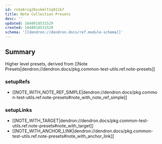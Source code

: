 ```yaml
---
id: ro5e6rzg20xskmlfzq92zb7
title: Note Collection Presets
desc: ''
updated: 1648918531529
created: 1648918531529
schema: '[[dendron://dendron.docs/ref.module-schema]]'
---
```


## Summary

Higher level presets, derived from [[Note Presets|dendron://dendron.docs/pkg.common-test-utils.ref.note-presets]]

### setupRefs

- [[NOTE_WITH_NOTE_REF_SIMPLE|dendron://dendron.docs/pkg.common-test-utils.ref.note-presets#note_with_note_ref_simple]]

### setupLinks

- [[NOTE_WITH_TARGET|dendron://dendron.docs/pkg.common-test-utils.ref.note-presets#note_with_target]]
- [[NOTE_WITH_ANCHOR_LINK|dendron://dendron.docs/pkg.common-test-utils.ref.note-presets#note_with_anchor_link]]
